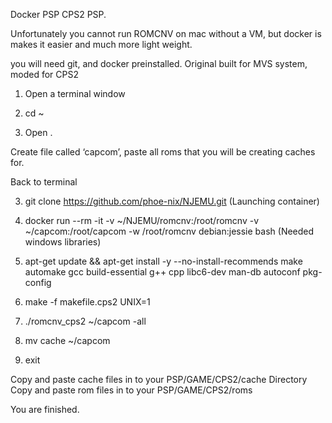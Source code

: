 Docker PSP CPS2 PSP.

Unfortunately you cannot run ROMCNV on mac without a VM, but docker is makes it easier and much more light weight.

you will need git, and docker preinstalled. Original built for MVS system, moded for CPS2


1. Open a terminal window

2. cd ~
3. Open .

Create file called ‘capcom’, paste all roms that you will be creating caches for.

  Back to terminal

3. git clone https://github.com/phoe-nix/NJEMU.git
(Launching container)
4. docker run --rm -it -v ~/NJEMU/romcnv:/root/romcnv -v ~/capcom:/root/capcom -w /root/romcnv debian:jessie bash
(Needed windows libraries)
5. apt-get update && apt-get install -y --no-install-recommends make automake gcc build-essential g++ cpp libc6-dev man-db autoconf pkg-config

6. make -f makefile.cps2 UNIX=1

7. ./romcnv_cps2 ~/capcom -all

8. mv cache ~/capcom

9. exit

Copy and paste cache files in to your PSP/GAME/CPS2/cache Directory
Copy and paste rom files in to your PSP/GAME/CPS2/roms

You are finished. 

